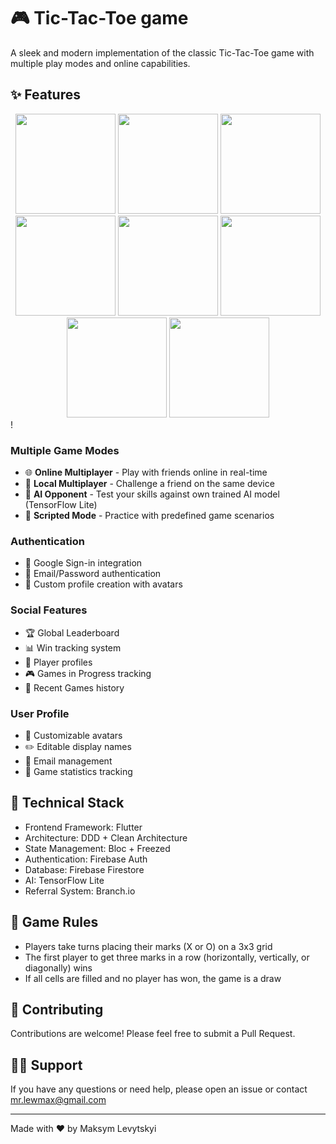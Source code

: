# 🎮 Tic-Tac-Toe game

A sleek and modern implementation of the classic Tic-Tac-Toe game with multiple play modes and online capabilities.

## ✨ Features

<div align="center">
  <img src="https://github.com/user-attachments/assets/91482454-b81a-4ea6-ac41-0adc637b4627" width="160" />
  <img src="https://github.com/user-attachments/assets/4a7b4953-1fc5-4542-a0a8-4e24017f5deb" width="160" />
  <img src="https://github.com/user-attachments/assets/217849cc-cb8c-4f2b-b6a5-ad5874e0bd0a" width="160" />
  <img src="https://github.com/user-attachments/assets/d3218c69-26eb-4464-a361-916acfd8df77" width="160" />
  <img src="https://github.com/user-attachments/assets/a0025514-731e-4cea-a8c0-495e8386bf86" width="160" />
  <img src="https://github.com/user-attachments/assets/19269b67-55c2-42a2-8ac8-6fdbede1d7eb" width="160" />
  <img src="https://github.com/user-attachments/assets/a4e4f583-694f-4767-bca7-0660c68770eb" width="160" />
  <img src="https://github.com/user-attachments/assets/8ddf1a86-4ee2-4b87-bc68-63a8a2f8e840" width="160" />
</div>!

### Multiple Game Modes

- 🌐 **Online Multiplayer** - Play with friends online in real-time
- 🤝 **Local Multiplayer** - Challenge a friend on the same device
- 🤖 **AI Opponent** - Test your skills against own trained AI model (TensorFlow Lite)
- 📜 **Scripted Mode** - Practice with predefined game scenarios

### Authentication

- 🔐 Google Sign-in integration
- 📧 Email/Password authentication
- 👤 Custom profile creation with avatars

### Social Features
- 🏆 Global Leaderboard
- 📊 Win tracking system
- 👥 Player profiles
- 🎮 Games in Progress tracking
- 📜 Recent Games history

### User Profile
- 🎨 Customizable avatars
- ✏️ Editable display names
- 📧 Email management
- 🔄 Game statistics tracking


## 🔧 Technical Stack

- Frontend Framework: Flutter
- Architecture: DDD + Clean Architecture
- State Management: Bloc + Freezed
- Authentication: Firebase Auth
- Database: Firebase Firestore
- AI: TensorFlow Lite
- Referral System: Branch.io

## 🎯 Game Rules

- Players take turns placing their marks (X or O) on a 3x3 grid
- The first player to get three marks in a row (horizontally, vertically, or diagonally) wins
- If all cells are filled and no player has won, the game is a draw

## 🤝 Contributing

Contributions are welcome! Please feel free to submit a Pull Request.

## 🙋‍♂️ Support

If you have any questions or need help, please open an issue or contact mr.lewmax@gmail.com

---

Made with ❤️ by Maksym Levytskyi

